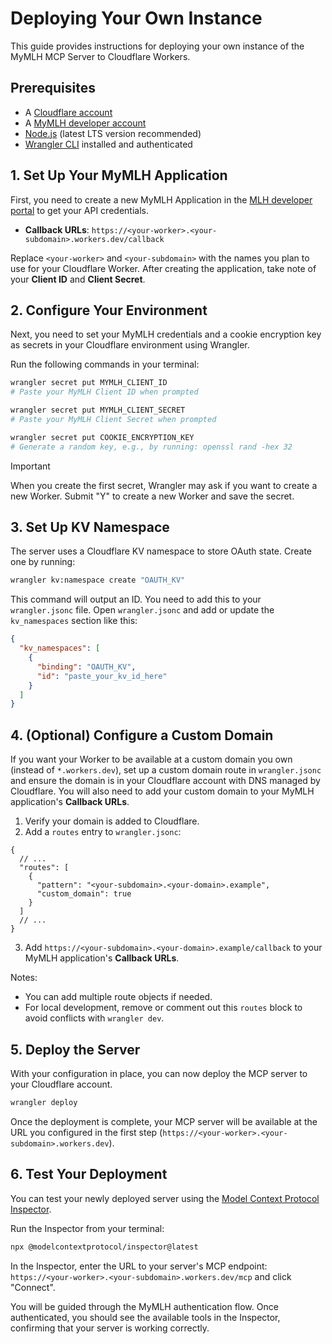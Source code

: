 # Deploying Your Own Instance

This guide provides instructions for deploying your own instance of the MyMLH MCP Server to Cloudflare Workers.

## Prerequisites

- A [Cloudflare account](https://dash.cloudflare.com/sign-up)
- A [MyMLH developer account](https://my.mlh.io/developers)
- [Node.js](https://nodejs.org/) (latest LTS version recommended)
- [Wrangler CLI](https://developers.cloudflare.com/workers/wrangler/install-and-update/) installed and authenticated

## 1. Set Up Your MyMLH Application

First, you need to create a new MyMLH Application in the [MLH developer portal](https://my.mlh.io/developers) to get your API credentials.

- **Callback URLs**: `https://<your-worker>.<your-subdomain>.workers.dev/callback`

Replace `<your-worker>` and `<your-subdomain>` with the names you plan to use for your Cloudflare Worker. After creating the application, take note of your **Client ID** and **Client Secret**.

## 2. Configure Your Environment

Next, you need to set your MyMLH credentials and a cookie encryption key as secrets in your Cloudflare environment using Wrangler.

Run the following commands in your terminal:

```bash
wrangler secret put MYMLH_CLIENT_ID
# Paste your MyMLH Client ID when prompted

wrangler secret put MYMLH_CLIENT_SECRET
# Paste your MyMLH Client Secret when prompted

wrangler secret put COOKIE_ENCRYPTION_KEY
# Generate a random key, e.g., by running: openssl rand -hex 32
```

> [!IMPORTANT]
> When you create the first secret, Wrangler may ask if you want to create a new Worker. Submit "Y" to create a new Worker and save the secret.

## 3. Set Up KV Namespace

The server uses a Cloudflare KV namespace to store OAuth state. Create one by running:

```bash
wrangler kv:namespace create "OAUTH_KV"
```

This command will output an ID. You need to add this to your `wrangler.jsonc` file. Open `wrangler.jsonc` and add or update the `kv_namespaces` section like this:

```json
{
  "kv_namespaces": [
    {
      "binding": "OAUTH_KV",
      "id": "paste_your_kv_id_here"
    }
  ]
}
```

## 4. (Optional) Configure a Custom Domain

If you want your Worker to be available at a custom domain you own (instead of `*.workers.dev`), set up a custom domain route in `wrangler.jsonc` and ensure the domain is in your Cloudflare account with DNS managed by Cloudflare. You will also need to add your custom domain to your MyMLH application's **Callback URLs**.

1. Verify your domain is added to Cloudflare.
2. Add a `routes` entry to `wrangler.jsonc`:

```jsonc
{
  // ...
  "routes": [
    {
      "pattern": "<your-subdomain>.<your-domain>.example",
      "custom_domain": true
    }
  ]
  // ...
}
```
3. Add `https://<your-subdomain>.<your-domain>.example/callback` to your MyMLH application's **Callback URLs**.

Notes:
- You can add multiple route objects if needed.
- For local development, remove or comment out this `routes` block to avoid conflicts with `wrangler dev`.

## 5. Deploy the Server

With your configuration in place, you can now deploy the MCP server to your Cloudflare account.

```bash
wrangler deploy
```

Once the deployment is complete, your MCP server will be available at the URL you configured in the first step (`https://<your-worker>.<your-subdomain>.workers.dev`).

## 6. Test Your Deployment

You can test your newly deployed server using the [Model Context Protocol Inspector](https://modelcontextprotocol.io/docs/tools/inspector).

Run the Inspector from your terminal:
```bash
npx @modelcontextprotocol/inspector@latest
```

In the Inspector, enter the URL to your server's MCP endpoint: `https://<your-worker>.<your-subdomain>.workers.dev/mcp` and click "Connect".

You will be guided through the MyMLH authentication flow. Once authenticated, you should see the available tools in the Inspector, confirming that your server is working correctly.
